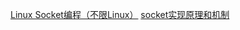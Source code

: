 [Linux Socket编程（不限Linux）](http://www.cnblogs.com/skynet/archive/2010/12/12/1903949.html)
[socket实现原理和机制](https://www.cnblogs.com/airtcp/p/5230161.html)
